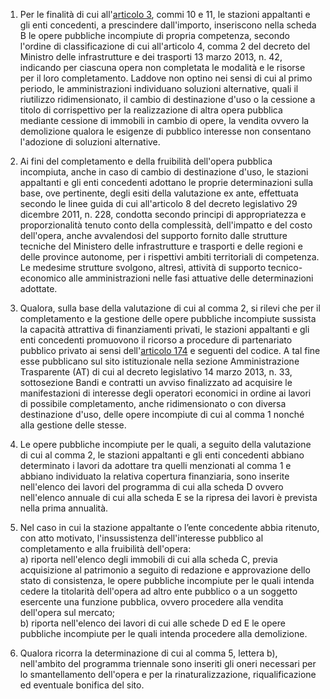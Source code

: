 1. Per le finalità di cui all'[articolo 3](/allegato-1.5-articolo-3/2), commi 10 e 11, le stazioni appaltanti e gli enti concedenti, a prescindere dall'importo, inseriscono nella scheda B le opere pubbliche incompiute di propria competenza, secondo l'ordine di classificazione di cui all'articolo 4, comma 2 del decreto del Ministro delle infrastrutture e dei trasporti 13 marzo 2013, n. 42, indicando per ciascuna opera non completata le modalità e le risorse per il loro completamento. Laddove non optino nei sensi di cui al primo periodo, le amministrazioni individuano soluzioni alternative, quali il riutilizzo ridimensionato, il cambio di destinazione d'uso o la cessione a titolo di corrispettivo per la realizzazione di altra opera pubblica mediante cessione di immobili in cambio di opere, la vendita ovvero la demolizione qualora le esigenze di pubblico interesse non consentano l'adozione di soluzioni alternative.

2. Ai fini del completamento e della fruibilità dell'opera pubblica incompiuta, anche in caso di cambio di destinazione d'uso, le stazioni appaltanti e gli enti concedenti adottano le proprie determinazioni sulla base, ove pertinente, degli esiti della valutazione ex ante, effettuata secondo le linee guida di cui all'articolo 8 del decreto legislativo 29 dicembre 2011, n. 228, condotta secondo principi di appropriatezza e proporzionalità tenuto conto della complessità, dell'impatto e del costo dell'opera, anche avvalendosi del supporto fornito dalle strutture tecniche del Ministero delle infrastrutture e trasporti e delle regioni e delle province autonome, per i rispettivi ambiti territoriali di competenza. Le medesime strutture svolgono, altresì, attività di supporto tecnico-economico alle amministrazioni nelle fasi attuative delle determinazioni adottate.

3. Qualora, sulla base della valutazione di cui al comma 2, si rilevi che per il completamento e la gestione delle opere pubbliche incompiute sussista la capacità attrattiva di finanziamenti privati, le stazioni appaltanti e gli enti concedenti promuovono il ricorso a procedure di partenariato pubblico privato ai sensi dell'[articolo 174](/articolo-174/2) e seguenti del codice. A tal fine esse pubblicano sul sito istituzionale nella sezione Amministrazione Trasparente (AT) di cui al decreto legislativo 14 marzo 2013, n. 33, sottosezione Bandi e contratti un avviso finalizzato ad acquisire le manifestazioni di interesse degli operatori economici in ordine ai lavori di possibile completamento, anche ridimensionato o con diversa destinazione d'uso, delle opere incompiute di cui al comma 1 nonché alla gestione delle stesse.

4. Le opere pubbliche incompiute per le quali, a seguito della valutazione di cui al comma 2, le stazioni appaltanti e gli enti concedenti abbiano determinato i lavori da adottare tra quelli menzionati al comma 1 e abbiano individuato la relativa copertura finanziaria, sono inserite nell'elenco dei lavori del programma di cui alla scheda D ovvero nell'elenco annuale di cui alla scheda E se la ripresa dei lavori è prevista nella prima annualità.

5. Nel caso in cui la stazione appaltante o l’ente concedente abbia ritenuto, con atto motivato, l'insussistenza dell'interesse pubblico al completamento e alla fruibilità dell'opera:<br>a) riporta nell'elenco degli immobili di cui alla scheda C, previa acquisizione al patrimonio a seguito di redazione e approvazione dello stato di consistenza, le opere pubbliche incompiute per le quali intenda cedere la titolarità dell'opera ad altro ente pubblico o a un soggetto esercente una funzione pubblica, ovvero procedere alla vendita dell'opera sul mercato;<br>b) riporta nell'elenco dei lavori di cui alle schede D ed E le opere pubbliche incompiute per le quali intenda procedere alla demolizione.

6. Qualora ricorra la determinazione di cui al comma 5, lettera b), nell'ambito del programma triennale sono inseriti gli oneri necessari per lo smantellamento dell'opera e per la rinaturalizzazione, riqualificazione ed eventuale bonifica del sito.
